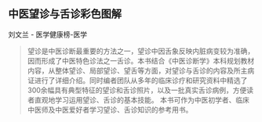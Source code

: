 ## 中医望诊与舌诊彩色图解

刘文兰  -  医学健康榜-医学

> 望诊是中医诊断最重要的方法之一，望诊中因舌象反映内脏病变较为准确，因而形成了中医特色诊法之一舌诊。本书结合《中医诊断学》本科规划教材内容，从整体望诊、局部望诊、望舌等方面，对望诊与舌诊的内容及所主病证进行了详细介绍。同时编者团队从多年的临床诊疗和研究资料中精选了300余幅具有典型特征的望诊和舌诊照片，以及一批真实舌诊病例，方便读者直观地学习运用望诊、舌诊的基本技能。  本书可作为中医初学者、临床中医师及中医爱好者学习望诊、舌诊知识的参考用书。
